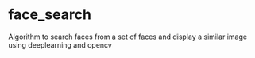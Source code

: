 # face_search

Algorithm to search faces from a set of faces and display a similar image using deeplearning and opencv
